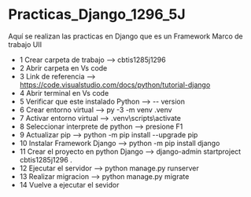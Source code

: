 #  Practicas_Django_1296_5J
Aquí se realizan las practicas en Django que es un Framework Marco de trabajo UII

- 1 Crear carpeta de trabajo               -->   cbtis1285j1296
- 2 Abrir carpeta en Vs code
- 3 Link de referencia                      -->  https://code.visualstudio.com/docs/python/tutorial-django
- 4 Abrir terminal en Vs code
- 5 Verificar que este instalado Python     -->  -- version
- 6 Crear entorno virtual                   -->  py -3 -m venv .venv
- 7 Activar entorno virtual                 -->  .venv\scripts\activate
- 8 Seleccionar interprete de python        -->  presione F1
- 9 Actualizar pip                          -->  python -m pip install --upgrade pip
- 10 Instalar Framework Django              -->  python -m pip install django
- 11 Crear el proyecto en python Django     -->  django-admin startproject cbtis1285j1296 .
- 12 Ejecutar el servidor                   -->  python manage.py runserver
- 13 Realizar migracion                     -->  python manage.py migrate
- 14 Vuelve a ejecutar el sevidor 
